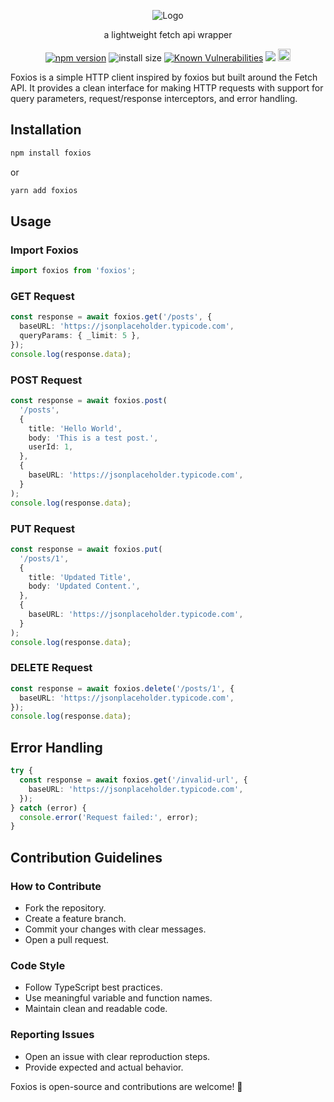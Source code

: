  <p align="center">
  <img src="https://i.postimg.cc/ydGxpJHT/logo-4.png" alt="Logo">
</p>
<p align="center">
  a lightweight fetch api wrapper
</p>

<div align="center">

[![npm version](https://img.shields.io/npm/v/foxios.svg?style=flat-square)](https://www.npmjs.org/package/foxios)
![install size](https://img.shields.io/badge/dynamic/json?url=https://packagephobia.com/v2/api.json?p=foxios&query=$.install.pretty&label=install%20size&style=flat-square)
[![Known Vulnerabilities](https://snyk.io/test/npm/foxios/badge.svg)](https://snyk.io/test/npm/foxios)
<a href="https://bundlejs.com/?q=foxios#sharing"><img src='https://deno.bundlejs.com/badge?q=foxios'/></a>
<a href="https://github.com/kaleb110/foxios/blob/main/LICENSE"><img src="https://img.shields.io/badge/license-MIT-blue.svg" alt="license-badge" height="20"></a>




</div>
Foxios is a simple HTTP client inspired by foxios but built around the Fetch API. It provides a clean interface for making HTTP requests with support for query parameters, request/response interceptors, and error handling.

## Installation

```sh
npm install foxios
```

or

```sh
yarn add foxios
```

## Usage

### Import Foxios

```typescript
import foxios from 'foxios';
```

### GET Request

```typescript
const response = await foxios.get('/posts', {
  baseURL: 'https://jsonplaceholder.typicode.com',
  queryParams: { _limit: 5 },
});
console.log(response.data);
```

### POST Request

```typescript
const response = await foxios.post(
  '/posts',
  {
    title: 'Hello World',
    body: 'This is a test post.',
    userId: 1,
  },
  {
    baseURL: 'https://jsonplaceholder.typicode.com',
  }
);
console.log(response.data);
```

### PUT Request

```typescript
const response = await foxios.put(
  '/posts/1',
  {
    title: 'Updated Title',
    body: 'Updated Content.',
  },
  {
    baseURL: 'https://jsonplaceholder.typicode.com',
  }
);
console.log(response.data);
```

### DELETE Request

```typescript
const response = await foxios.delete('/posts/1', {
  baseURL: 'https://jsonplaceholder.typicode.com',
});
console.log(response.data);
```

## Error Handling

```typescript
try {
  const response = await foxios.get('/invalid-url', {
    baseURL: 'https://jsonplaceholder.typicode.com',
  });
} catch (error) {
  console.error('Request failed:', error);
}
```

## Contribution Guidelines

### How to Contribute

- Fork the repository.
- Create a feature branch.
- Commit your changes with clear messages.
- Open a pull request.

### Code Style

- Follow TypeScript best practices.
- Use meaningful variable and function names.
- Maintain clean and readable code.

### Reporting Issues

- Open an issue with clear reproduction steps.
- Provide expected and actual behavior.

Foxios is open-source and contributions are welcome! 🚀

